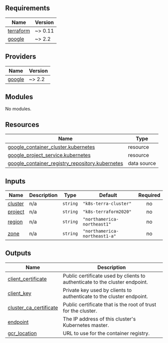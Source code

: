 ## Requirements

| Name | Version |
|------|---------|
| <a name="requirement_terraform"></a> [terraform](#requirement\_terraform) | ~> 0.11 |
| <a name="requirement_google"></a> [google](#requirement\_google) | ~> 2.2 |

## Providers

| Name | Version |
|------|---------|
| <a name="provider_google"></a> [google](#provider\_google) | ~> 2.2 |

## Modules

No modules.

## Resources

| Name | Type |
|------|------|
| [google_container_cluster.kubernetes](https://registry.terraform.io/providers/hashicorp/google/latest/docs/resources/container_cluster) | resource |
| [google_project_service.kubernetes](https://registry.terraform.io/providers/hashicorp/google/latest/docs/resources/project_service) | resource |
| [google_container_registry_repository.kubernetes](https://registry.terraform.io/providers/hashicorp/google/latest/docs/data-sources/container_registry_repository) | data source |

## Inputs

| Name | Description | Type | Default | Required |
|------|-------------|------|---------|:--------:|
| <a name="input_cluster"></a> [cluster](#input\_cluster) | n/a | `string` | `"k8s-terra-cluster"` | no |
| <a name="input_project"></a> [project](#input\_project) | n/a | `string` | `"k8s-terraform2020"` | no |
| <a name="input_region"></a> [region](#input\_region) | n/a | `string` | `"northamerica-northeast1"` | no |
| <a name="input_zone"></a> [zone](#input\_zone) | n/a | `string` | `"northamerica-northeast1-a"` | no |

## Outputs

| Name | Description |
|------|-------------|
| <a name="output_client_certificate"></a> [client\_certificate](#output\_client\_certificate) | Public certificate used by clients to authenticate to the cluster endpoint. |
| <a name="output_client_key"></a> [client\_key](#output\_client\_key) | Private key used by clients to authenticate to the cluster endpoint. |
| <a name="output_cluster_ca_certificate"></a> [cluster\_ca\_certificate](#output\_cluster\_ca\_certificate) | Public certificate that is the root of trust for the cluster. |
| <a name="output_endpoint"></a> [endpoint](#output\_endpoint) | The IP address of this cluster's Kubernetes master. |
| <a name="output_gcr_location"></a> [gcr\_location](#output\_gcr\_location) | URL to use for the container registry. |
